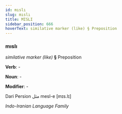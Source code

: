 ```yaml
---
id: mıslı
slug: mıslı
title: MISLI
sidebar_position: 666
hoverText: similative marker (like) § Preposition
---
```


### mıslı

*similative marker (like)* **§** Preposition

**Verb**: -

**Noun**: -

**Modifier**: -

Dari Persion مثل mesl-e [mɪs.lɪ]

*Indo-Iranian Language Family*